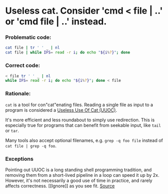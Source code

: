 # Useless cat. Consider 'cmd < file | ..' or 'cmd file | ..' instead.

### Problematic code:

```sh
cat file | tr ' ' _ | nl
cat file | while IFS= read -r i; do echo "${i%?}"; done
```

### Correct code:

```sh
< file tr ' ' _ | nl  
while IFS= read -r i; do echo "${i%?}"; done < file
```

### Rationale:

`cat` is a tool for con"cat"enating files. Reading a single file as input to a program is considered a [Useless Use Of Cat (UUOC)](http://en.wikipedia.org/wiki/Cat_(Unix)#Useless_use_of_cat).

It's more efficient and less roundabout to simply use redirection. This is especially true for programs that can benefit from seekable input, like `tail` or `tar`.

Many tools also accept optional filenames, e.g. `grep -q foo file` instead of `cat file | grep -q foo`.

### Exceptions

Pointing out UUOC is a long standing shell programming tradition, and removing them from a short-lived pipeline in a loop can speed it up by 2x. However, it's not necessarily a good use of time in practice, and rarely affects correctness. [[Ignore]] as you see fit.
[Source](https://github.com/koalaman/shellcheck/wiki/SC2002)

